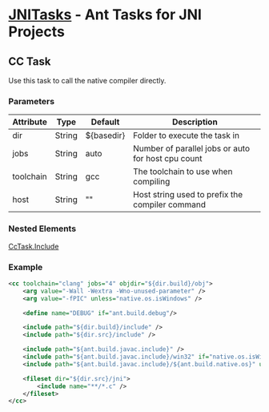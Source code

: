 [JNITasks](https://github.com/kwhat/jnitasks/) - Ant Tasks for JNI Projects
===========================================================================

## CC Task
Use this task to call the native compiler directly.

### Parameters
| Attribute     | Type    | Default    | Description
|---------------|---------|------------|------------------------
| dir           | String  | ${basedir} | Folder to execute the task in
| jobs			| String  | auto       | Number of parallel jobs or auto for host cpu count
| toolchain     | String  | gcc        | The toolchain to use when compiling
| host          | String  | ""         | Host string used to prefix the compiler command

### Nested Elements
[CcTask.Include](CCTASK.md)


### Example

```XML
<cc toolchain="clang" jobs="4" objdir="${dir.build}/obj">
	<arg value="-Wall -Wextra -Wno-unused-parameter" />
	<arg value="-fPIC" unless="native.os.isWindows" />

	<define name="DEBUG" if="ant.build.debug"/>

	<include path="${dir.build}/include" />
	<include path="${dir.src}/include" />

	<include path="${ant.build.javac.include}" />
	<include path="${ant.build.javac.include}/win32" if="native.os.isWindows"/>
	<include path="${ant.build.javac.include}/${ant.build.native.os}" unless="native.os.isWindows"/>

	<fileset dir="${dir.src}/jni">
		<include name="**/*.c" />
	</fileset>
</cc>
```
